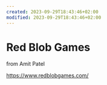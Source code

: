 ```yaml
---
created: 2023-09-29T18:43:46+02:00
modified: 2023-09-29T18:43:46+02:00
---
```


# Red Blob Games
  from Amit Patel

https://www.redblobgames.com/
